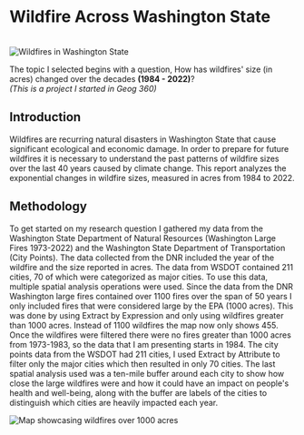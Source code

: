 # Wildfire Across Washington State

<br>![Wildfires in Washington State](https://www.wfpa.org/wp-content/uploads/2017/12/wildfire.jpg)

The topic I selected begins with a question, How has wildfires' size (in acres) changed over the decades **(1984 - 2022)**?  
*(This is a project I started in Geog 360)*  

## Introduction  
Wildfires are recurring natural disasters in Washington State that cause significant ecological and economic damage. In order to prepare for future wildfires it is necessary to understand the past patterns of wildfire sizes over the last 40 years caused by climate change. This report analyzes the exponential changes in wildfire sizes, measured in acres from 1984 to 2022.<br>

## Methodology
To get started on my research question I gathered my data from the Washington State Department of Natural Resources (Washington Large Fires 1973-2022) and the Washington State Department of Transportation (City Points). The data collected from the DNR included the year of the wildfire and the size reported in acres. The data from WSDOT contained 211 cities, 70 of which were categorized as major cities. To use this data, multiple spatial analysis operations were used. Since the data from the DNR Washington large fires contained over 1100 fires over the span of 50 years I only included fires that were considered large by the EPA (1000 acres). This was done by using Extract by Expression and only using wildfires greater than 1000 acres. Instead of 1100 wildfires the map now only shows 455. Once the wildfires were filtered there were no fires greater than 1000 acres from 1973-1983, so the data that I am presenting starts in 1984. The city points data from the WSDOT had 211 cities, I used Extract by Attribute to filter only the major cities which then resulted in only 70 cities. The last spatial analysis used was a ten-mile buffer around each city to show how close the large wildfires were and how it could have an impact on people's health and well-being, along with the buffer are labels of the cities to distinguish which cities are heavily impacted each year.<br>

![Map showcasing wildfires over 1000 acres](https://lh3.googleusercontent.com/pw/ADCreHcrGvQE9CbVQU00ldnniZHIYi-MqmxO__YRCshUoNiCHFVzlMQwqQ3vXMJwTCCiituzGztKjl6w5ph8umRxqczk16KLLh-8u1u50aQJXmTkwwbSEqNyFFbkJGY1qfR5P0HVKMS2t2mUIlMUKxMV5rwEadeYft0hNxwz0KTiOgPLuzD8vU23TJx9LeSZT9-ZjwrGx8HjRDhG5UbvjDgYQPGrjlLKoT66cmhPNGFON9BhbB7Kms626DmfRJkMUtEggMfGXTa3l7QZowp4HivpGfPUVETi-f48guQ-KjdnOKl4fkfu3HS25dx2qRaLwqKFV5Lad707t7g1enkL2bDVzVlZ9bCIvA3GGuAhRdLwECUanKcPqknQpnaWpe69nlVNB_LwESLE0qY0rAsu0UXGjst8mVVeybtMpk8ameZJJLOYzKz0GTlSh7Eu7wXAHpaFkFZW9KlerH_PiTpPnHoR5qfFAo0gmNoey2Vc5P18ZkhXYhaPKC_6dMJOeBLTxWj-ZAUzDLzwWoRVSA-Ps4sSMUCstWKuqucJPAb01ivx5STt6L2VLWZzmktxPoIpCAM1IZr81aGGUcKbWYc0xZnGz8RJqmNBPnXclOIm3hIpjKNNGGauwdcOlS7TJCJRsPcdJwv30yk8hoPwE2Tt-XpKaNo9C969FF9KtMqO_oeuh3TYprRnW4PYcoTUtPsInee9XdZJAV1z9rppiaRwPHuWyvH6_lg-1sA4kg5ZD0DYR3GuAuHDeGjpDncfKzeFSKGDnXAdxaTZdfRkojLf8JPg-ANqk1k_cpvk4O0HAqj_Gab4y1XUyl9jVpJyb8KVdSRcxYi7NhZgbUa8S6f0rjafhz-ns-9ZO2DBFJUXHwJvfJ23o7Cdc2dNO_VFSFJbkWKUDNnro_gHzPC9jDRwA7a1=w1996-h1412-s-no?authuser=0) 







